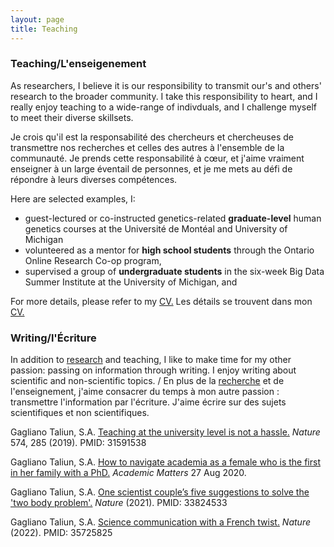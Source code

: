 ```yaml
---
layout: page
title: Teaching 
---
```


### Teaching/L'enseigenement
As researchers, I believe it is our responsibility to transmit our's and others' research to the broader community.
I take this responsibility to heart, and I really enjoy teaching to a wide-range of indivduals, and I challenge myself to meet their diverse skillsets. 

Je crois qu'il est la responsabilité des chercheurs et chercheuses de transmettre nos recherches et celles des autres à l'ensemble de la communauté.
Je prends cette responsabilité à cœur, et j'aime vraiment enseigner à un large éventail de personnes, et je me mets au défi de répondre à leurs diverses compétences.

Here are selected examples, I: 
* guest-lectured or co-instructed genetics-related <b>graduate-level</b> human genetics courses at the Université de Montéal and University of Michigan
* volunteered as a mentor for <b>high school students</b> through the Ontario Online Research Co-op program, 
* supervised a group of <b>undergraduate students</b> in the six-week Big Data Summer Institute at the University of Michigan, and

For more details, please refer to my <a href="{{site.baseurl}}/public/GaglianoTaliun_CV.pdf"> CV.</a> 
Les détails se trouvent dans mon <a href="{{site.baseurl}}/public/GaglianoTaliun_CV.pdf"> CV.</a>

### Writing/l'Écriture

In addition to <a href="{{site.url}}/research"> research</a> and teaching, I like to make time for my other passion: passing on information through writing. I enjoy writing about scientific and non-scientific topics. / En plus de la <a href="{{site.url}}/research">recherche</a> et de l'enseignement, j'aime consacrer du temps à mon autre passion : transmettre l'information par l'écriture. J'aime écrire sur des sujets scientifiques et non scientifiques.

Gagliano Taliun, S.A. <a href="https://rdcu.be/bTC7V">Teaching at the university level is not a hassle.</a> _Nature_ 574, 285 (2019). PMID: 31591538

Gagliano Taliun, S.A. <a href="https://academicmatters.ca/how-to-navigate-academia-as-a-female-who-is-the-first-in-her-family-with-a-phd/">How to navigate academia as a female who is the first in her family with a PhD.</a> _Academic Matters_ 27 Aug 2020.

Gagliano Taliun, S.A. <a href="https://www.nature.com/articles/d41586-021-00917-z">One scientist couple’s five suggestions to solve the 'two body problem'.</a> _Nature_ (2021). PMID: 33824533

Gagliano Taliun, S.A. <a href="https://www.nature.com/articles/d41586-022-01715-x">Science communication with a French twist.</a> _Nature_ (2022). PMID: 35725825
